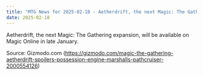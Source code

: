 ```yaml
---
title: "MTG News for 2025-02-18 - Aetherdrift, the next Magic: The Gathering expansi..."
date: 2025-02-18
---
```


Aetherdrift, the next Magic: The Gathering expansion, will be available on Magic Online in late January.

Source: Gizmodo.com (https://gizmodo.com/magic-the-gathering-aetherdrift-spoilers-possession-engine-marshalls-pathcruiser-2000554126)
